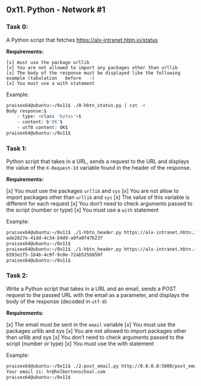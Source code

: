 ## 0x11. Python - Network #1

### Task 0:

 A Python script that fetches https://alx-intranet.hbtn.io/status 

 **Requirements:**

    [x] must use the package urllib
    [x] You are not allowed to import any packages other than urllib
    [x] The body of the response must be displayed like the following example (tabulation   before   -)
    [x] You must use a with statement

Example:

```bash
praisex64@ubuntu:~/0x11$ ./0-hbtn_status.py | cat -e
Body response:$
    - type: <class 'bytes'>$
    - content: b'OK'$
    - utf8 content: OK$
praisex64@ubuntu:~/0x11$ 

```


### Task 1:

 Python script that takes in a URL, sends a request to the URL and displays the value of the `X-Request-Id` variable found in the header of the response.

 **Requirements:**
    
   [x] You must use the packages `urllib` and `sys`
   [x] You are not allow to import packages other than `urllib` and `sys`
   [x] The value of this variable is different for each request
   [x] You don’t need to check arguments passed to the script (number or type)
   [x] You must use a `with` statement


Example:

```bash
praisex64@ubuntu:~/0x11$ ./1-hbtn_header.py https://alx-intranet.hbtn.io
ade2627e-41dd-4c34-b9d9-a0fa0f47b237
praisex64@ubuntu:~/0x11$ 
praisex64@ubuntu:~/0x11$ ./1-hbtn_header.py https://alx-intranet.hbtn.io
6593e1f5-1b4b-4c9f-9c0e-72ab525b850f
praisex64@ubuntu:~/0x11$ 

```


### Task 2:

Write a Python script that takes in a URL and an email, sends a POST request to the passed URL with the email as a parameter, and displays the body of the response (decoded in `utf-8`)

 **Requirements:**
    
   [x] The email must be sent in the `email` variable
   [x] You must use the packages urllib and sys
   [x] You are not allowed to import packages other than urllib and sys
   [x] You don’t need to check arguments passed to the script (number or type)
   [x] You must use the with statement


Example:

```bash
praisex64@ubuntu:~/0x11$ ./2-post_email.py http://0.0.0.0:5000/post_email hr@holbertonschool.com
Your email is: hr@holbertonschool.com
praisex64@ubuntu:~/0x11$ 
```


